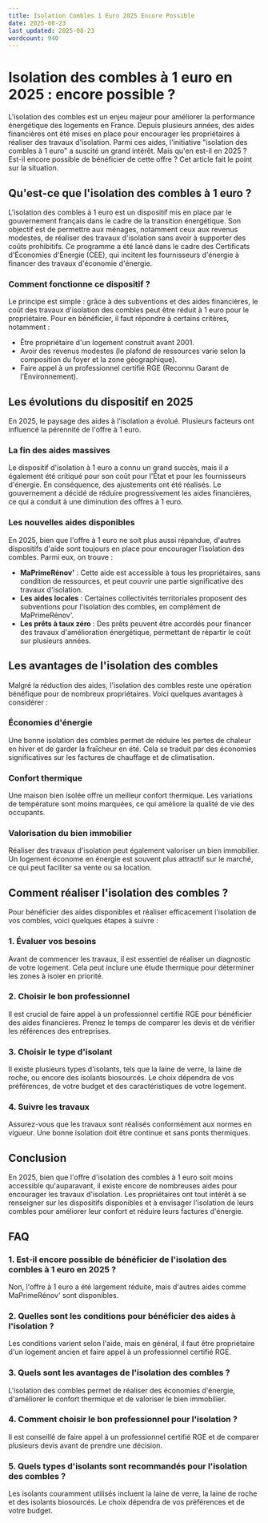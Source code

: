 ```yaml
---
title: Isolation Combles 1 Euro 2025 Encore Possible
date: 2025-08-23
last_updated: 2025-08-23
wordcount: 940
---
```


# Isolation des combles à 1 euro en 2025 : encore possible ?

L'isolation des combles est un enjeu majeur pour améliorer la performance énergétique des logements en France. Depuis plusieurs années, des aides financières ont été mises en place pour encourager les propriétaires à réaliser des travaux d'isolation. Parmi ces aides, l'initiative "isolation des combles à 1 euro" a suscité un grand intérêt. Mais qu'en est-il en 2025 ? Est-il encore possible de bénéficier de cette offre ? Cet article fait le point sur la situation.

## Qu'est-ce que l'isolation des combles à 1 euro ?

L'isolation des combles à 1 euro est un dispositif mis en place par le gouvernement français dans le cadre de la transition énergétique. Son objectif est de permettre aux ménages, notamment ceux aux revenus modestes, de réaliser des travaux d'isolation sans avoir à supporter des coûts prohibitifs. Ce programme a été lancé dans le cadre des Certificats d'Économies d'Énergie (CEE), qui incitent les fournisseurs d'énergie à financer des travaux d'économie d'énergie.

### Comment fonctionne ce dispositif ?

Le principe est simple : grâce à des subventions et des aides financières, le coût des travaux d'isolation des combles peut être réduit à 1 euro pour le propriétaire. Pour en bénéficier, il faut répondre à certains critères, notamment :

- Être propriétaire d'un logement construit avant 2001.
- Avoir des revenus modestes (le plafond de ressources varie selon la composition du foyer et la zone géographique).
- Faire appel à un professionnel certifié RGE (Reconnu Garant de l’Environnement).

## Les évolutions du dispositif en 2025

En 2025, le paysage des aides à l'isolation a évolué. Plusieurs facteurs ont influencé la pérennité de l'offre à 1 euro.

### La fin des aides massives

Le dispositif d'isolation à 1 euro a connu un grand succès, mais il a également été critiqué pour son coût pour l'État et pour les fournisseurs d'énergie. En conséquence, des ajustements ont été réalisés. Le gouvernement a décidé de réduire progressivement les aides financières, ce qui a conduit à une diminution des offres à 1 euro.

### Les nouvelles aides disponibles

En 2025, bien que l'offre à 1 euro ne soit plus aussi répandue, d'autres dispositifs d'aide sont toujours en place pour encourager l'isolation des combles. Parmi eux, on trouve :

- **MaPrimeRénov'** : Cette aide est accessible à tous les propriétaires, sans condition de ressources, et peut couvrir une partie significative des travaux d'isolation.
- **Les aides locales** : Certaines collectivités territoriales proposent des subventions pour l'isolation des combles, en complément de MaPrimeRénov'.
- **Les prêts à taux zéro** : Des prêts peuvent être accordés pour financer des travaux d'amélioration énergétique, permettant de répartir le coût sur plusieurs années.

## Les avantages de l'isolation des combles

Malgré la réduction des aides, l'isolation des combles reste une opération bénéfique pour de nombreux propriétaires. Voici quelques avantages à considérer :

### Économies d'énergie

Une bonne isolation des combles permet de réduire les pertes de chaleur en hiver et de garder la fraîcheur en été. Cela se traduit par des économies significatives sur les factures de chauffage et de climatisation.

### Confort thermique

Une maison bien isolée offre un meilleur confort thermique. Les variations de température sont moins marquées, ce qui améliore la qualité de vie des occupants.

### Valorisation du bien immobilier

Réaliser des travaux d'isolation peut également valoriser un bien immobilier. Un logement économe en énergie est souvent plus attractif sur le marché, ce qui peut faciliter sa vente ou sa location.

## Comment réaliser l'isolation des combles ?

Pour bénéficier des aides disponibles et réaliser efficacement l'isolation de vos combles, voici quelques étapes à suivre :

### 1. Évaluer vos besoins

Avant de commencer les travaux, il est essentiel de réaliser un diagnostic de votre logement. Cela peut inclure une étude thermique pour déterminer les zones à isoler en priorité.

### 2. Choisir le bon professionnel

Il est crucial de faire appel à un professionnel certifié RGE pour bénéficier des aides financières. Prenez le temps de comparer les devis et de vérifier les références des entreprises.

### 3. Choisir le type d'isolant

Il existe plusieurs types d'isolants, tels que la laine de verre, la laine de roche, ou encore des isolants biosourcés. Le choix dépendra de vos préférences, de votre budget et des caractéristiques de votre logement.

### 4. Suivre les travaux

Assurez-vous que les travaux sont réalisés conformément aux normes en vigueur. Une bonne isolation doit être continue et sans ponts thermiques.

## Conclusion

En 2025, bien que l'offre d'isolation des combles à 1 euro soit moins accessible qu'auparavant, il existe encore de nombreuses aides pour encourager les travaux d'isolation. Les propriétaires ont tout intérêt à se renseigner sur les dispositifs disponibles et à envisager l'isolation de leurs combles pour améliorer leur confort et réduire leurs factures d'énergie. 

## FAQ

### 1. Est-il encore possible de bénéficier de l'isolation des combles à 1 euro en 2025 ?

Non, l'offre à 1 euro a été largement réduite, mais d'autres aides comme MaPrimeRénov' sont disponibles.

### 2. Quelles sont les conditions pour bénéficier des aides à l'isolation ?

Les conditions varient selon l'aide, mais en général, il faut être propriétaire d'un logement ancien et faire appel à un professionnel certifié RGE.

### 3. Quels sont les avantages de l'isolation des combles ?

L'isolation des combles permet de réaliser des économies d'énergie, d'améliorer le confort thermique et de valoriser le bien immobilier.

### 4. Comment choisir le bon professionnel pour l'isolation ?

Il est conseillé de faire appel à un professionnel certifié RGE et de comparer plusieurs devis avant de prendre une décision.

### 5. Quels types d'isolants sont recommandés pour l'isolation des combles ?

Les isolants couramment utilisés incluent la laine de verre, la laine de roche et des isolants biosourcés. Le choix dépendra de vos préférences et de votre budget.